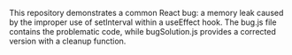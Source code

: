 This repository demonstrates a common React bug: a memory leak caused by the improper use of setInterval within a useEffect hook. The bug.js file contains the problematic code, while bugSolution.js provides a corrected version with a cleanup function.